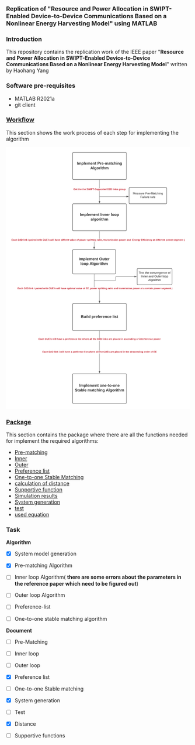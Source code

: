### Replication of "Resource and Power Allocation in SWIPT-Enabled Device-to-Device Communications Based on a Nonlinear Energy Harvesting Model" using MATLAB



### **Introduction**

This repository contains the replication work of the IEEE paper "**Resource and Power Allocation in SWIPT-Enabled Device-to-Device Communications Based on a Nonlinear Energy Harvesting Model**" written by Haohang Yang





### Software pre-requisites

- MATLAB R2021a
- git client



### [Workflow](https://github.com/lyb1234567/reproduce-IEEE2020-paper/blob/master/image/Workflow.png)

This section shows the work process of each step for implementing the algorithm

![image-20220128160331841](https://github.com/lyb1234567/reproduce-IEEE2020-paper/blob/master/image/Workflow.png)





### [Package](https://github.com/lyb1234567/reproduce-IEEE2020-paper/tree/master/package)

This section contains the package where there are all the functions needed for implement the required algorithms:

- [Pre-matching](https://github.com/lyb1234567/reproduce-IEEE2020-paper/tree/master/package/Pre-matching)
- [Inner](https://github.com/lyb1234567/reproduce-IEEE2020-paper/tree/master/package/Inner)
- [Outer](https://github.com/lyb1234567/reproduce-IEEE2020-paper/tree/master/package/Outer)
- [Preference list](https://github.com/lyb1234567/reproduce-IEEE2020-paper/tree/master/package/preference%20list)
- [One-to-one Stable Matching](https://github.com/lyb1234567/reproduce-IEEE2020-paper/tree/master/package/one-to-one%20stable%20matching)
- [calculation of distance](https://github.com/lyb1234567/reproduce-IEEE2020-paper/tree/master/package/calculation%20of%20distance)
- [Supportive function](https://github.com/lyb1234567/reproduce-IEEE2020-paper/tree/master/package/Supportive%20functions)
- [Simulation results](https://github.com/lyb1234567/reproduce-IEEE2020-paper/tree/master/package/simulation%20results)
- [System generation](https://github.com/lyb1234567/reproduce-IEEE2020-paper/tree/master/package/system-generation)
- [test](https://github.com/lyb1234567/reproduce-IEEE2020-paper/tree/master/package/test)
- [used equation](https://github.com/lyb1234567/reproduce-IEEE2020-paper/tree/master/package/used%20equation)



### Task

**Algorithm**

- [x] System model generation
- [x] Pre-matching Algorithm
- [ ] Inner loop Algorithm( **there are  some errors about the parameters in the reference paper which need to be figured out**)
- [ ] Outer loop Algorithm
- [ ] Preference-list
- [ ] One-to-one stable matching algorithm



**Document**

- [ ] Pre-Matching 

- [ ] Inner loop 

- [ ] Outer loop 

- [x] Preference list 

- [ ] One-to-one Stable matching 

- [x] System generation 

- [ ] Test 

- [x] Distance

- [ ] Supportive functions

  



